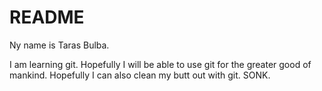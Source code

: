 # README #

Ny name is Taras Bulba.

I am learning git.
Hopefully I will be able to use git for the greater good of mankind.
Hopefully I can also clean my butt out with git.
SONK.
